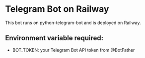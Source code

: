 # Telegram Bot on Railway

This bot runs on python-telegram-bot and is deployed on Railway.

## Environment variable required:
- BOT_TOKEN: your Telegram Bot API token from @BotFather
